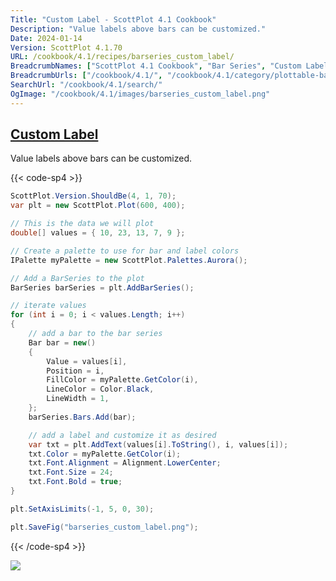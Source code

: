 ```yaml
---
Title: "Custom Label - ScottPlot 4.1 Cookbook"
Description: "Value labels above bars can be customized."
Date: 2024-01-14
Version: ScottPlot 4.1.70
URL: /cookbook/4.1/recipes/barseries_custom_label/
BreadcrumbNames: ["ScottPlot 4.1 Cookbook", "Bar Series", "Custom Label"]
BreadcrumbUrls: ["/cookbook/4.1/", "/cookbook/4.1/category/plottable-bar-series", "/cookbook/4.1/recipes/barseries_custom_label/"]
SearchUrl: "/cookbook/4.1/search/"
OgImage: "/cookbook/4.1/images/barseries_custom_label.png"
---
```


<h2><a id='custom-label' href='/cookbook/4.1/recipes/barseries_custom_label/'>Custom Label</a></h2>

Value labels above bars can be customized.

{{< code-sp4 >}}

```cs
ScottPlot.Version.ShouldBe(4, 1, 70);
var plt = new ScottPlot.Plot(600, 400);

// This is the data we will plot
double[] values = { 10, 23, 13, 7, 9 };

// Create a palette to use for bar and label colors
IPalette myPalette = new ScottPlot.Palettes.Aurora();

// Add a BarSeries to the plot
BarSeries barSeries = plt.AddBarSeries();

// iterate values
for (int i = 0; i < values.Length; i++)
{
    // add a bar to the bar series
    Bar bar = new()
    {
        Value = values[i],
        Position = i,
        FillColor = myPalette.GetColor(i),
        LineColor = Color.Black,
        LineWidth = 1,
    };
    barSeries.Bars.Add(bar);

    // add a label and customize it as desired
    var txt = plt.AddText(values[i].ToString(), i, values[i]);
    txt.Color = myPalette.GetColor(i);
    txt.Font.Alignment = Alignment.LowerCenter;
    txt.Font.Size = 24;
    txt.Font.Bold = true;
}

plt.SetAxisLimits(-1, 5, 0, 30);

plt.SaveFig("barseries_custom_label.png");
```

{{< /code-sp4 >}}

<img src='../../images/barseries_custom_label.png' class='d-block mx-auto my-5' />


